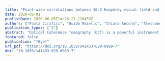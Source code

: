 ```yaml
---
title: "Point-wise correlations between 10-2 Humphrey visual field and OCT data in open angle glaucoma"
date: 2020-06-01
publishDate: 2020-06-05T14:26:21.110450Z
authors: ["Paola Cirafici", "Guido Maiello", "Chiara Ancona", "Alessandro Masala", "Carlo Enrico Traverso", "Michele Iester"]
publication_types: ["2"]
abstract: "Optical Coherence Tomography (OCT) is a powerful instrument for helping clinicians detect and monitor glaucoma. The aim of this study was to provide a detailed mapping of the relationships between visual field (VF) sensitivities and measures of retinal structure provided by a commercial Spectral Domain (SD)-OCT system (RTvue-100 Optovue)."
featured: false
publication: "*Eye*"
url_pdf: "https://doi.org/10.1038/s41433-020-0989-7"
doi: "10.1038/s41433-020-0989-7"
---
```


